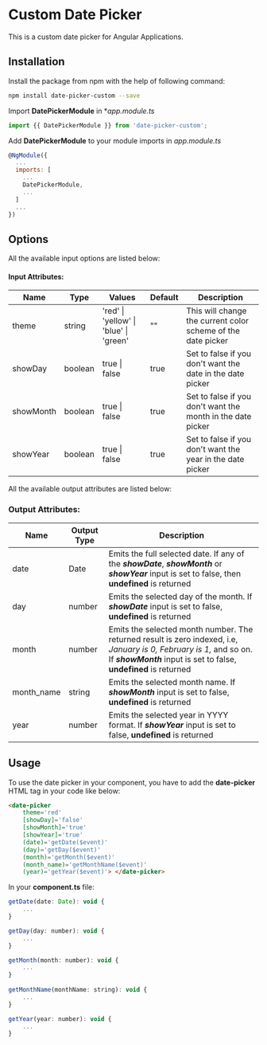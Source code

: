 # Custom Date Picker

This is a custom date picker for Angular Applications.

## Installation
Install the package from npm with the help of following command:

```Bash
npm install date-picker-custom --save
```

Import **DatePickerModule** in **app.module.ts* 

```javascript
import {{ DatePickerModule }} from 'date-picker-custom';
```

Add **DatePickerModule** to your module imports in *app.module.ts*

```javascript
@NgModule({
  ...
  imports: [
    ...
    DatePickerModule,
    ...
  ]
  ...
})
```
## Options
All the available input options are listed below: 

#### Input Attributes:
| Name      | Type    | Values                                 |Default | Description                                                  |
|-----------|---------|----------------------------------------|--------|--------------------------------------------------------------|
| theme     | string  | 'red' \| 'yellow' \| 'blue' \| 'green' | ""     | This will change the current color scheme of the date picker |
| showDay   | boolean | true \| false                          | true   | Set to false if you don't want the date in the date picker   |
| showMonth | boolean | true \| false                          | true   | Set to false if you don't want the month in the date picker  |
| showYear  | boolean | true \| false                          | true   | Set to false if you don't want the year in the date picker   |

All the available output attributes are listed below: 

### Output Attributes: 
| Name       | Output Type | Description                                                  |
|------------|-------------|--------------------------------------------------------------|
| date       | Date        | Emits the full selected date. If any of the *__showDate__*, *__showMonth__* or *__showYear__* input is set to false, then **undefined** is returned |
| day        | number      | Emits the selected day of the month. If *__showDate__* input is set to false, **undefined** is returned |
| month      | number      | Emits the selected month number. The returned result is zero indexed, i.e, *January is 0, February is 1,* and so on. If *__showMonth__* input is set to false, **undefined** is returned |
| month_name | string      | Emits the selected month name. If *__showMonth__* input is set to false, **undefined** is returned |
| year       | number      | Emits the selected year in YYYY format. If *__showYear__* input is set to false, **undefined** is returned|

## Usage
To use the date picker in your component, you have to add the **date-picker** HTML tag in your code like below:

```html
<date-picker
    theme='red'
    [showDay]='false'
    [showMonth]='true'
    [showYear]='true'
    (date)='getDate($event)'
    (day)='getDay($event)'
    (month)='getMonth($event)'
    (month_name)='getMonthName($event)'
    (year)='getYear($event)'> </date-picker>
```

In your **component.ts** file: 

```javascript
getDate(date: Date): void {
    ...
}

getDay(day: number): void {
    ...
}

getMonth(month: number): void {
    ...
}
  
getMonthName(monthName: string): void {
    ...
}

getYear(year: number): void {
    ...
}
```

